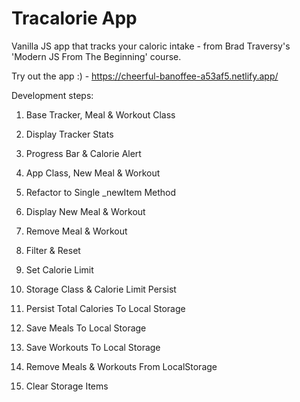 # Tracalorie App

Vanilla JS app that tracks your caloric intake - from Brad Traversy's 'Modern JS From The Beginning' course.

Try out the app :) - https://cheerful-banoffee-a53af5.netlify.app/

Development steps:

1. Base Tracker, Meal & Workout Class 

2. Display Tracker Stats

3. Progress Bar & Calorie Alert

4. App Class, New Meal & Workout

5. Refactor to Single _newItem Method

6. Display New Meal & Workout

7. Remove Meal & Workout

8. Filter & Reset

9. Set Calorie Limit

10. Storage Class & Calorie Limit Persist

11. Persist Total Calories To Local Storage

12. Save Meals To Local Storage

13. Save Workouts To Local Storage

14. Remove Meals & Workouts From LocalStorage

15. Clear Storage Items
